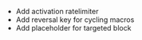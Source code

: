 - Add activation ratelimiter
- Add reversal key for cycling macros
- Add placeholder for targeted block

